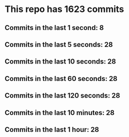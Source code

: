 # This repo has 1623 commits

## Commits in the last 1 second: 8
## Commits in the last 5 seconds: 28
## Commits in the last 10 seconds: 28
## Commits in the last 60 seconds: 28
## Commits in the last 120 seconds: 28
## Commits in the last 10 minutes: 28
## Commits in the last 1 hour: 28
